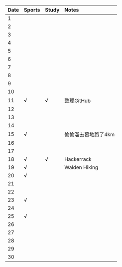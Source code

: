 Date|Sports|Study|Notes
:---------------|:---------------|:---------------|:---------------
1| | | |
2| | | |
3| | | |
4| | | |
5| | | |
6| | | |
7| | | |
8| | | |
9| | | |
10| | | |
11|√|√|整理GitHub|
12| | | |
13| | | |
14| | | |
15|√| |偷偷溜去墓地跑了4km|
16| | | |
17| | | |
18|√|√|Hackerrack|
19|√| |Walden Hiking|
20|√| | |
21| | | |
22| | | |
23|√| | |
24| | | |
25|√| | |
26| | | |
27| | | |
28| | | |
29| | | |
30| | | |

